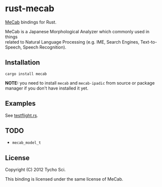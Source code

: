  rust-mecab
============

[MeCab](http://mecab.sourceforge.net/) bindings for Rust.

MeCab is a Japanese Morphological Analyzer which commonly used in things  
related to Natural Language Processing
(e.g. IME, Search Engines, Text-to-Speech, Speech Recognition).

 Installation
--------------

    cargo install mecab

**NOTE:** you need to install `mecab` and `mecab-ipadic` from source or package manager
if you don't have installed it yet.

 Examples
----------

See [testflight.rs](https://github.com/tychosci/rust-mecab/blob/master/testflight.rs).

 TODO
------

- `mecab_model_t`

 License
---------

Copyright (C) 2012 Tycho Sci.

This binding is licensed under the same license of MeCab.
